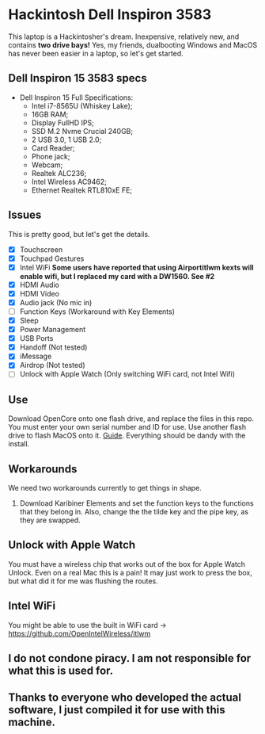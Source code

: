 # Hackintosh Dell Inspiron 3583
This laptop is a Hackintosher's dream. Inexpensive, relatively new, and contains **two drive bays!** Yes, my friends, dualbooting Windows and MacOS has never been easier in a laptop, so let's get started.
## Dell Inspiron 15 3583 specs
  * Dell Inspiron 15 Full Specifications:
    - Intel i7-8565U (Whiskey Lake);
    - 16GB RAM;
    - Display FullHD IPS;
    - SSD M.2 Nvme Crucial 240GB;
    - 2 USB 3.0, 1 USB 2.0;
    - Card Reader;
    - Phone jack;
    - Webcam;
    - Realtek ALC236;
    - Intel Wireless AC9462;
    - Ethernet Realtek RTL810xE FE;
## Issues
This is pretty good, but let's get the details.
- [x] Touchscreen
- [x] Touchpad Gestures
- [x] Intel WiFi **Some users have reported that using Airportitlwm kexts will enable wifi, but I replaced my card with a DW1560. See #2**
- [x] HDMI Audio
- [x] HDMI Video
- [x] Audio jack (No mic in)
- [ ] Function Keys (Workaround with Key Elements)
- [x] Sleep
- [x] Power Management
- [x] USB Ports
- [x] Handoff (Not tested)
- [x] iMessage
- [x] Airdrop (Not tested)
- [ ] Unlock with Apple Watch (Only switching WiFi card, not Intel Wifi)

## Use
Download OpenCore onto one flash drive, and replace the files in this repo. You must enter your own serial number and ID for use. Use another flash drive to flash MacOS onto it. [Guide](https://support.apple.com/en-us/HT201372). Everything should be dandy with the install.

## Workarounds
We need two workarounds currently to get things in shape. 
1. Download Karibiner Elements and set the function keys to the functions that they belong in. Also, change the the tilde key and the pipe key, as they are swapped.

## Unlock with Apple Watch
You must have a wireless chip that works out of the box for Apple Watch Unlock. 
Even on a real Mac this is a pain! It may just work to press the box, but what did it for me was flushing the routes. 

## Intel WiFi
You might be able to use the built in WiFi card -> https://github.com/OpenIntelWireless/itlwm

## I do not condone piracy. I am not responsible for what this is used for. 
## Thanks to everyone who developed the actual software, I just compiled it for use with this machine.

